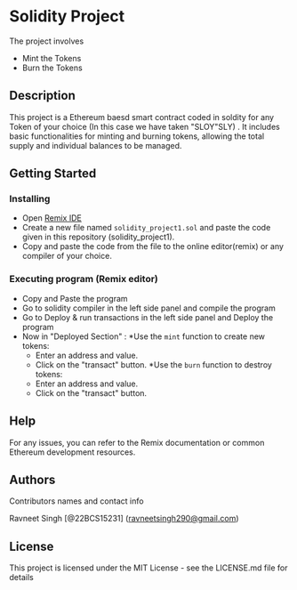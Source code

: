 # Solidity  Project

The project involves
* Mint the Tokens
* Burn the Tokens

## Description

This project is a Ethereum baesd smart contract coded in soldity for any Token of your choice (In this case we have taken "SLOY"SLY) . It includes basic functionalities for minting and burning tokens, allowing the total supply and individual balances to be managed.

## Getting Started

### Installing

* Open [Remix IDE](https://remix.ethereum.org/)
* Create a new file named `solidity_project1.sol` and paste the code given in this repository (solidity_project1).
* Copy and paste the code from the file to the online editor(remix) or any compiler of your choice.

### Executing program (Remix editor)

* Copy and Paste the program
* Go to solidity compiler in the left side panel and compile the program
* Go to Deploy & run transactions in the left side panel and Deploy the program
* Now in "Deployed Section" :
   *Use the `mint` function to create new tokens:
     * Enter an address and value.
     * Click on the "transact" button.
   *Use the `burn` function to destroy tokens:
     * Enter an address and value.
     * Click on the "transact" button.

## Help
For any issues, you can refer to the Remix documentation or common Ethereum development resources.

## Authors

Contributors names and contact info

Ravneet Singh 
[@22BCS15231] (ravneetsingh290@gmail.com)


## License

This project is licensed under the MIT License - see the LICENSE.md file for details
